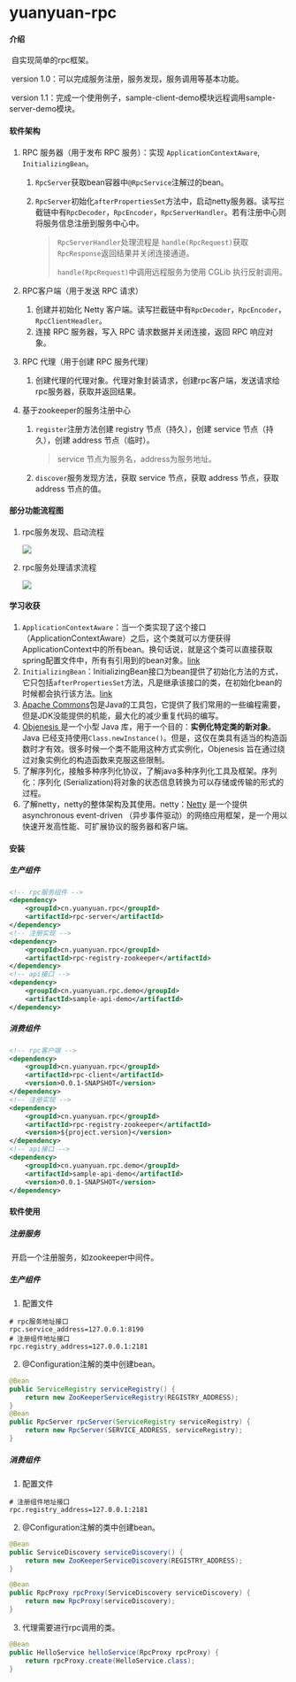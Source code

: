 # yuanyuan-rpc

#### 介绍

​	自实现简单的rpc框架。

​	version 1.0：可以完成服务注册，服务发现，服务调用等基本功能。

​	version 1.1：完成一个使用例子，sample-client-demo模块远程调用sample-server-demo模块。

#### 软件架构

1. RPC 服务器（用于发布 RPC 服务）：实现 `ApplicationContextAware`, `InitializingBean`。
    1. `RpcServer`获取bean容器中`@RpcService`注解过的bean。

    2. `RpcServer`初始化`afterPropertiesSet`方法中，启动netty服务器。读写拦截链中有`RpcDecoder`，`RpcEncoder`，`RpcServerHandler`。若有注册中心则将服务信息注册到服务中心中。

        > `RpcServerHandler`处理流程是 `handle(RpcRequest)`获取`RpcResponse`返回结果并关闭连接通道。
        >
        > `handle(RpcRequest)`中调用远程服务为使用 CGLib 执行反射调用。

2. RPC客户端（用于发送 RPC 请求）

    1. 创建并初始化 Netty 客户端。读写拦截链中有`RpcDecoder`，`RpcEncoder`，`RpcClientHeadler`。
    2. 连接 RPC 服务器，写入 RPC 请求数据并关闭连接，返回 RPC 响应对象。

3. RPC 代理（用于创建 RPC 服务代理）

    1. 创建代理的代理对象。代理对象封装请求，创建rpc客户端，发送请求给rpc服务器，获取并返回结果。

4. 基于zookeeper的服务注册中心

    1. `register`注册方法创建 registry 节点（持久），创建 service 节点（持久），创建 address 节点（临时）。

        > service 节点为服务名，address为服务地址。

    2. `discover`服务发现方法，获取 service 节点，获取 address 节点，获取 address 节点的值。

#### 部分功能流程图

1. rpc服务发现、启动流程

    ![](./picture/rpc-server.jpg)

2. rpc服务处理请求流程

    ![](./picture/rpc-handle.jpg)


#### 学习收获

1. `ApplicationContextAware`：当一个类实现了这个接口（ApplicationContextAware）之后，这个类就可以方便获得ApplicationContext中的所有bean。换句话说，就是这个类可以直接获取spring配置文件中，所有有引用到的bean对象。[link](https://www.jianshu.com/p/4c0723615a52)
2. `InitializingBean`：InitializingBean接口为bean提供了初始化方法的方式，它只包括`afterPropertiesSet`方法，凡是继承该接口的类，在初始化bean的时候都会执行该方法。[link](https://www.jianshu.com/p/f0af22d671a5)
3. [Apache Commons](https://commons.apache.org/)包是Java的工具包，它提供了我们常用的一些编程需要，但是JDK没能提供的机能，最大化的减少重复代码的编写。 
4. [Objenesis ](http://objenesis.org/)是一个小型 Java 库，用于一个目的：**实例化特定类的新对象**。Java 已经支持使用`Class.newInstance()`。但是，这仅在类具有适当的构造函数时才有效。很多时候一个类不能用这种方式实例化，Objenesis 旨在通过绕过对象实例化的构造函数来克服这些限制。
5. 了解序列化，接触多种序列化协议，了解java多种序列化工具及框架。序列化：序列化 (Serialization)将对象的状态信息转换为可以存储或传输的形式的过程。
6. 了解netty，netty的整体架构及其使用。netty：[Netty](http://netty.io/) 是一个提供 asynchronous event-driven （异步事件驱动）的网络应用框架，是一个用以快速开发高性能、可扩展协议的服务器和客户端。

#### 安装

##### 生产组件

```xml
<!-- rpc服务组件 -->
<dependency>
    <groupId>cn.yuanyuan.rpc</groupId>
    <artifactId>rpc-server</artifactId>
</dependency>
<!-- 注册实现 -->
<dependency>
    <groupId>cn.yuanyuan.rpc</groupId>
    <artifactId>rpc-registry-zookeeper</artifactId>
</dependency>
<!-- api接口 -->
<dependency>
    <groupId>cn.yuanyuan.rpc.demo</groupId>
    <artifactId>sample-api-demo</artifactId>
</dependency>
```

##### 消费组件

```xml
<!-- rpc客户端 -->
<dependency>
    <groupId>cn.yuanyuan.rpc</groupId>
    <artifactId>rpc-client</artifactId>
    <version>0.0.1-SNAPSHOT</version>
</dependency>
<!-- 注册实现 -->
<dependency>
    <groupId>cn.yuanyuan.rpc</groupId>
    <artifactId>rpc-registry-zookeeper</artifactId>
    <version>${project.version}</version>
</dependency>
<!-- api接口 -->
<dependency>
    <groupId>cn.yuanyuan.rpc.demo</groupId>
    <artifactId>sample-api-demo</artifactId>
    <version>0.0.1-SNAPSHOT</version>
</dependency>
```

#### 软件使用

##### 注册服务

​	开启一个注册服务，如zookeeper中间件。

##### 生产组件

1. 配置文件

```properties
# rpc服务地址接口
rpc.service_address=127.0.0.1:8190
# 注册组件地址接口
rpc.registry_address=127.0.0.1:2181
```

2. @Configuration注解的类中创建bean。

```java
@Bean
public ServiceRegistry serviceRegistry() {
    return new ZooKeeperServiceRegistry(REGISTRY_ADDRESS);
}
@Bean
public RpcServer rpcServer(ServiceRegistry serviceRegistry) {
    return new RpcServer(SERVICE_ADDRESS, serviceRegistry);
}
```

##### 消费组件

1. 配置文件

```properties
# 注册组件地址接口
rpc.registry_address=127.0.0.1:2181
```

2. @Configuration注解的类中创建bean。

```java
@Bean
public ServiceDiscovery serviceDiscovery() {
    return new ZooKeeperServiceDiscovery(REGISTRY_ADDRESS);
}

@Bean
public RpcProxy rpcProxy(ServiceDiscovery serviceDiscovery) {
    return new RpcProxy(serviceDiscovery);
}
```

3. 代理需要进行rpc调用的类。

```java
@Bean
public HelloService helloService(RpcProxy rpcProxy) {
    return rpcProxy.create(HelloService.class);
}
```


